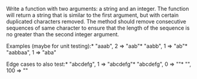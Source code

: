 Write a function with two arguments: a string and an integer.
The function will return a string that is similar to the first argument, but with certain duplicated characters removed.
The method should remove consecutive sequences of same character to ensure that the length of the sequence is no greater than the second integer argument.

Examples (maybe for unit testing):* "aaab", 2 => "aab"* "aabb", 1 => "ab"* "aabbaa", 1 => "aba"

Edge cases to also test:* "abcdefg", 1 => "abcdefg"* "abcdefg", 0 => ""* "", 100 => ""

